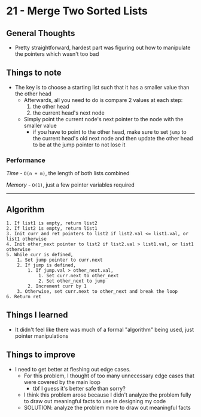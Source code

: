 # 21 - Merge Two Sorted Lists

## General Thoughts
- Pretty straightforward, hardest part was figuring out how to manipulate the pointers which wasn't too bad

## Things to note
- The key is to choose a starting list such that it has a smaller value than the other head
    - Afterwards, all you need to do is compare 2 values at each step:
        1. the other head
        2. the current head's next node
    - Simply point the current node's next pointer to the node with the smaller value
        - if you have to point to the other head, make sure to set `jump` to the current head's old next node and then update the other head to be at the jump pointer to not lose it

### Performance

*Time* - `O(n + m)`, the length of both lists combined 

*Memory* - `O(1)`, just a few pointer variables required

---

## Algorithm
```
1. If list1 is empty, return list2
2. If list2 is empty, return list1
3. Init curr and ret pointers to list2 if list2.val <= list1.val, or list1 otherwise
4. Init other_next pointer to list2 if list2.val > list1.val, or list1 otherwise
5. While curr is defined, 
    1. Set jump pointer to curr.next
    2. If jump is defined,
        1. If jump.val > other_next.val,
            1. Set curr.next to other_next
            2. Set other_next to jump
        2. Increment curr by 1
    3. Otherwise, set curr.next to other_next and break the loop
6. Return ret
```
## Things I learned
- It didn't feel like there was much of a formal "algorithm" being used, just pointer manipulations

## Things to improve
- I need to get better at fleshing out edge cases. 
    - For this problem, I thought of too many unnecessary edge cases that were covered by the main loop
        - tbf I guess it's better safe than sorry?
    - I think this problem arose because I didn't analyze the problem fully to draw out meaningful facts to use in designing my code
    - SOLUTION: analyze the problem more to draw out meaningful facts